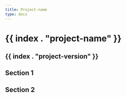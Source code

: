 ```yaml
---
title: Project-name
type: docs
---
```


# {{ index . "project-name" }}

## {{ index . "project-version" }}

## Section 1

## Section 2